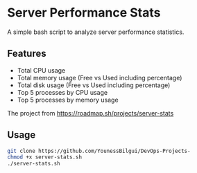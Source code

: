 # Server Performance Stats

A simple bash script to analyze server performance statistics.

## Features

- Total CPU usage
- Total memory usage (Free vs Used including percentage)
- Total disk usage (Free vs Used including percentage)
- Top 5 processes by CPU usage
- Top 5 processes by memory usage

The project from https://roadmap.sh/projects/server-stats


## Usage
```bash
git clone https://github.com/YounessBilgui/DevOps-Projects-
chmod +x server-stats.sh
./server-stats.sh

